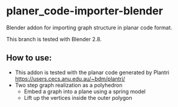 # planer_code-importer-blender
Blender addon for importing graph structure in planar code format.

This branch is tested with Blender 2.8.

## How to use:

- This addon is tested with the planar code generated by Plantri <https://users.cecs.anu.edu.au/~bdm/plantri/> 
- Two step graph realization as a polyhedron
  + Embed a graph into a plane using a spring model
  + Lift up the vertices inside the outer polygon
